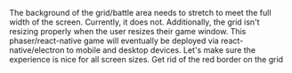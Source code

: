 The background of the grid/battle area needs to stretch to meet the full width of the screen. Currently, it does not. Additionally, the grid isn't resizing properly when the user resizes their game window. This phaser/react-native game will eventually be deployed via react-native/electron to mobile and desktop devices. Let's make sure the experience is nice for all screen sizes. Get rid of the red border on the grid